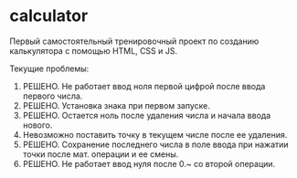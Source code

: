 # calculator
Первый самостоятельный тренировочный проект по созданию калькулятора с помощью HTML, CSS и JS.

Текущие проблемы:
1. РЕШЕНО. Не работает ввод ноля первой цифрой после ввода первого числа.
2. РЕШЕНО. Установка знака при первом запуске.
3. РЕШЕНО. Остается ноль после удаления числа и начала ввода нового.
4. Невозможно поставить точку в текущем числе после ее удаления.
5. РЕШЕНО. Сохранение последнего числа в поле ввода при нажатии точки после мат. операции и ее смены.
6. РЕШЕНО. Не работает ввод нуля после 0.~ со второй операции.
